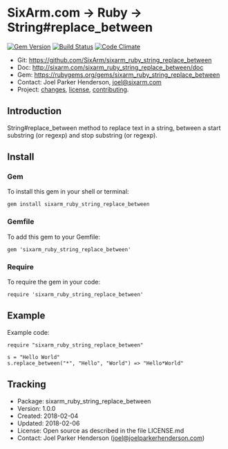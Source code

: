 # SixArm.com → Ruby → <br> String#replace_between

<!--header-open-->

[![Gem Version](https://badge.fury.io/rb/sixarm_ruby_string_replace_between.svg)](http://badge.fury.io/rb/sixarm_ruby_string_replace_between)
[![Build Status](https://travis-ci.org/SixArm/sixarm_ruby_string_replace_between.png)](https://travis-ci.org/SixArm/sixarm_ruby_string_replace_between)
[![Code Climate](https://api.codeclimate.com/v1/badges//maintainability)](https://codeclimate.com/github/SixArm/sixarm_ruby_string_replace_between/maintainability)

* Git: <https://github.com/SixArm/sixarm_ruby_string_replace_between>
* Doc: <http://sixarm.com/sixarm_ruby_string_replace_between/doc>
* Gem: <https://rubygems.org/gems/sixarm_ruby_string_replace_between>
* Contact: Joel Parker Henderson, <joel@sixarm.com>
* Project: [changes](CHANGES.md), [license](LICENSE.md), [contributing](CONTRIBUTING.md).

<!--header-shut-->

## Introduction

String#replace_between method to replace text in a string, between a start substring (or regexp) and stop substring (or regexp).



<!--install-open-->

## Install

### Gem

To install this gem in your shell or terminal:

    gem install sixarm_ruby_string_replace_between

### Gemfile

To add this gem to your Gemfile:

    gem 'sixarm_ruby_string_replace_between'

### Require

To require the gem in your code:

    require 'sixarm_ruby_string_replace_between'

<!--install-shut-->



## Example

Example code:

    require "sixarm_ruby_string_replace_between"

    s = "Hello World"
    s.replace_between("*", "Hello", "World") => "Hello*World"


## Tracking

* Package: sixarm_ruby_string_replace_between
* Version: 1.0.0
* Created: 2018-02-04
* Updated: 2018-02-06
* License: Open source as described in the file LICENSE.md
* Contact: Joel Parker Henderson (joel@joelparkerhenderson.com)
